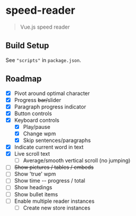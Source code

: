 # speed-reader

> Vue.js speed reader

## Build Setup

See `"scripts"` in `package.json`.

## Roadmap

- [x] Pivot around optimal character
- [x] Progress ~~bar/~~slider
- [x] Paragraph progress indicator
- [x] Button controls
- [x] Keyboard controls
  - [x] Play/pause
  - [x] Change wpm
  - [x] Skip sentences/paragraphs
- [x] Indicate current word in text
- [x] Live scroll text
  - [ ] Average/smooth vertical scroll (no jumping)
- [ ] ~~Show pictures / tables / embeds~~
- [ ] Show 'true' wpm
- [ ] Show time -- progress / total
- [ ] Show headings
- [ ] Show bullet items
- [ ] Enable multiple reader instances
  - [ ] Create new store instances
